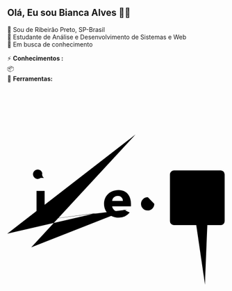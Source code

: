 ## Olá, Eu sou Bianca Alves :woman_technologist:

:pushpin: Sou de Ribeirão Preto, SP-Brasil  <br />
:blue_book: Estudante de Análise e Desenvolvimento de Sistemas e Web <br />
:mag_right: Em busca de conhecimento <br />




⚡  **Conhecimentos :** <br />
 📦 <br />
🧰  **Ferramentas:** <br />

<a href="www.linkedin.com/in/bianca-alvessilva"></a>
 
 <svg viewBox = "0 0 128 128">
<g id = "original-wordmark"> <polygon fill = "# 1d1d1b" points = "0,85 52,73 5,79 52,73 5,79 70,71 14,93 70,71 14,93 75,27 0,85 75,27 0,85 52,73"> </polygon> <path fill = "# 1d1d1b" d = "M17.11,60h4.74V75.26H17.11Zm2.37-7.59a2.75,2.75,0,1,1,1-2.75,2.75,2.75,2.75,0,0,1,2.75-2.75"> </ path> <polygon fill = "# 1d1d1b" points = "41,69 52,73 46,43 52,73 46,43 66,2 51,81 59,98 57,62 59,98 51,4 67,05 57,49 75,27 51,53 75,27 46,49 67,72 46,43 67,72 46,43 75,27 41,69 75,27 <; # 1d1d1b "d =" M24.48,60H29v2.09h.06a5,5,0,0,1,4.49-2.47c4.81,0,5.69,3.16,5.69,7.27v8.38H34.54V67.84c0-1.77, 0-4-2.47-4s-2.85,1.93-2.85,3.92v7.55H24.48Z "> </path> <path fill =" # 1d1d1b "d =" M67.61,65.85a2.84,2.84,0, 0,0-2.91-2.91,3.16,3.16,0,0,0-3.35,2.91Zm4,6.77a8.35,8.35,0,0,1-6.48,3c-4.74,0-8.54-3.16-8.54-8.07s3.8-8.06 , 8.54-8.06c4.43,0,7.21,3.16,7.21,8.06v1.49h-11a3.54,3.54,0,0,0,3.57,3,4,4,0,0,0,3.38-1,87 Z "> </path> <path fill =" # 1d1d1b "d =" M82.23,63.68A3.89,3.89,0,1,0,86,67.57a3.6,3.6,0,0,0- 3.8-3.89M90.4,75.26H86v-2H86a6,6,0,0,1-4.71,2.4c-4.56,0-7.56-3.29-7.56-7.94,0-4.27,2.66-8.19,7-8.19a5. 73,5.73,0,0,1,4.87,2h.06v-8.8H90.4Z "> </path> <path fill =" # 0076b2 "d =" M124.78,48H97.51a2.34,2.34,0 , 0,0-2.36,2.31V77.69A2.34,2.34,0,0,0,97.51,80h27.27a2.34,2.34,0,0,0,2.37-2.31V50.31A2.34,2.34,0 , 0,0,124.78,48Z "> </path> <path fill =" # fff "d =" M99.89,60h4.75V75.27H99.89Zm2.37-7.59a2.75,2.75,0,1,1- 2.75,2.75,2.75,2.75,0,0,1,2.75-2.75 "> </path> <path fill =" # fff "d ="M107.61,60h4.55v2.09h.06a5,5,0,0,1,4.49-2.47c4.81,0,5.69,3.16,5.69,7.27v8.38h-4.74V67.84c0-1.77,0-4 -2,47-4s-2.85,1.93-2.85,3.92v7.55h-4.74Z "> </path> </g>
</svg>
